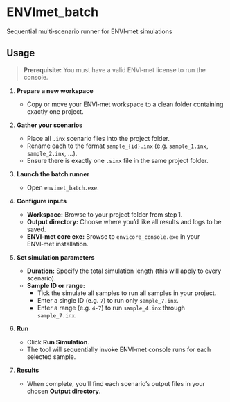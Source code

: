 # ENVImet_batch
Sequential multi‑scenario runner for ENVI‑met simulations

## Usage

> **Prerequisite:** You must have a valid ENVI‑met license to run the console.

1. **Prepare a new workspace**  
   - Copy or move your ENVI‑met workspace to a clean folder containing exactly one project.

2. **Gather your scenarios**  
   - Place all `.inx` scenario files into the project folder.  
   - Rename each to the format `sample_{id}.inx` (e.g. `sample_1.inx`, `sample_2.inx`, …).  
   - Ensure there is exactly one `.simx` file in the same project folder.

3. **Launch the batch runner**  
   - Open `envimet_batch.exe`.

4. **Configure inputs**  
   - **Workspace:** Browse to your project folder from step 1.  
   - **Output directory:** Choose where you’d like all results and logs to be saved.  
   - **ENVI‑met core exe:** Browse to `envicore_console.exe` in your ENVI‑met installation.

5. **Set simulation parameters**  
   - **Duration:** Specify the total simulation length (this will apply to every scenario).  
   - **Sample ID or range:**  
     - Tick the simulate all samples to run all samples in your project.
     - Enter a single ID (e.g. `7`) to run only `sample_7.inx`.  
     - Enter a range (e.g. `4-7`) to run `sample_4.inx` through `sample_7.inx`.

6. **Run**  
   - Click **Run Simulation**.  
   - The tool will sequentially invoke ENVI‑met console runs for each selected sample.

7. **Results**  
   - When complete, you'll find each scenario’s output files in your chosen **Output directory**.

